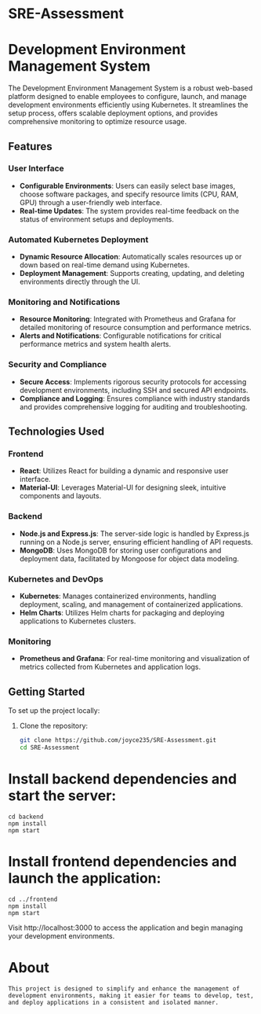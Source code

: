 # SRE-Assessment
# Development Environment Management System

The Development Environment Management System is a robust web-based platform designed to enable employees to configure, launch, and manage development environments efficiently using Kubernetes. It streamlines the setup process, offers scalable deployment options, and provides comprehensive monitoring to optimize resource usage.

## Features

### User Interface
- **Configurable Environments**: Users can easily select base images, choose software packages, and specify resource limits (CPU, RAM, GPU) through a user-friendly web interface.
- **Real-time Updates**: The system provides real-time feedback on the status of environment setups and deployments.

### Automated Kubernetes Deployment
- **Dynamic Resource Allocation**: Automatically scales resources up or down based on real-time demand using Kubernetes.
- **Deployment Management**: Supports creating, updating, and deleting environments directly through the UI.

### Monitoring and Notifications
- **Resource Monitoring**: Integrated with Prometheus and Grafana for detailed monitoring of resource consumption and performance metrics.
- **Alerts and Notifications**: Configurable notifications for critical performance metrics and system health alerts.

### Security and Compliance
- **Secure Access**: Implements rigorous security protocols for accessing development environments, including SSH and secured API endpoints.
- **Compliance and Logging**: Ensures compliance with industry standards and provides comprehensive logging for auditing and troubleshooting.

## Technologies Used

### Frontend
- **React**: Utilizes React for building a dynamic and responsive user interface.
- **Material-UI**: Leverages Material-UI for designing sleek, intuitive components and layouts.

### Backend
- **Node.js and Express.js**: The server-side logic is handled by Express.js running on a Node.js server, ensuring efficient handling of API requests.
- **MongoDB**: Uses MongoDB for storing user configurations and deployment data, facilitated by Mongoose for object data modeling.

### Kubernetes and DevOps
- **Kubernetes**: Manages containerized environments, handling deployment, scaling, and management of containerized applications.
- **Helm Charts**: Utilizes Helm charts for packaging and deploying applications to Kubernetes clusters.

### Monitoring
- **Prometheus and Grafana**: For real-time monitoring and visualization of metrics collected from Kubernetes and application logs.

## Getting Started

To set up the project locally:
1. Clone the repository:
   ```bash
   git clone https://github.com/joyce235/SRE-Assessment.git
   cd SRE-Assessment
  # Install backend dependencies and start the server:
    cd backend
    npm install
    npm start
  # Install frontend dependencies and launch the application:
    cd ../frontend
    npm install
    npm start
  Visit http://localhost:3000 to access the application and begin managing your development environments.

# About
    This project is designed to simplify and enhance the management of development environments, making it easier for teams to develop, test, and deploy applications in a consistent and isolated manner.





